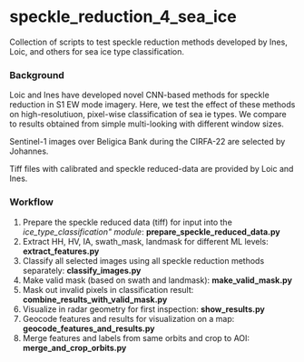 # speckle_reduction_4_sea_ice

Collection of scripts to test speckle reduction methods developed by Ines, Loic, and others for sea ice type classification.


### Background
Loic and Ines have developed novel CNN-based methods for speckle reduction in S1 EW mode imagery. Here, we test the effect of these methods on high-resolutiuon, pixel-wise classification of sea ie types. We compare to results obtained from simple multi-looking with different window sizes.

Sentinel-1 images over Beligica Bank during the CIRFA-22 are selected by Johannes.

Tiff files with calibrated and speckle reduced-data are provided by Loic and Ines.


### Workflow
1) Prepare the speckle reduced data (tiff) for input into the *ice_type_classification" module*: **prepare_speckle_reduced_data.py**
2) Extract HH, HV, IA, swath_mask, landmask for different ML levels: **extract_features.py**
3) Classify all selected images using all speckle reduction methods separately: **classify_images.py**
4) Make valid mask (based on swath and landmask): **make_valid_mask.py**
5) Mask out invalid pixels in classification result: **combine_results_with_valid_mask.py**
6) Visualize in radar geometry for first inspection: **show_results.py**
7) Geocode features and results for visualization on a map: **geocode_features_and_results.py**
8) Merge features and labels from same orbits and crop to AOI: **merge_and_crop_orbits.py**

